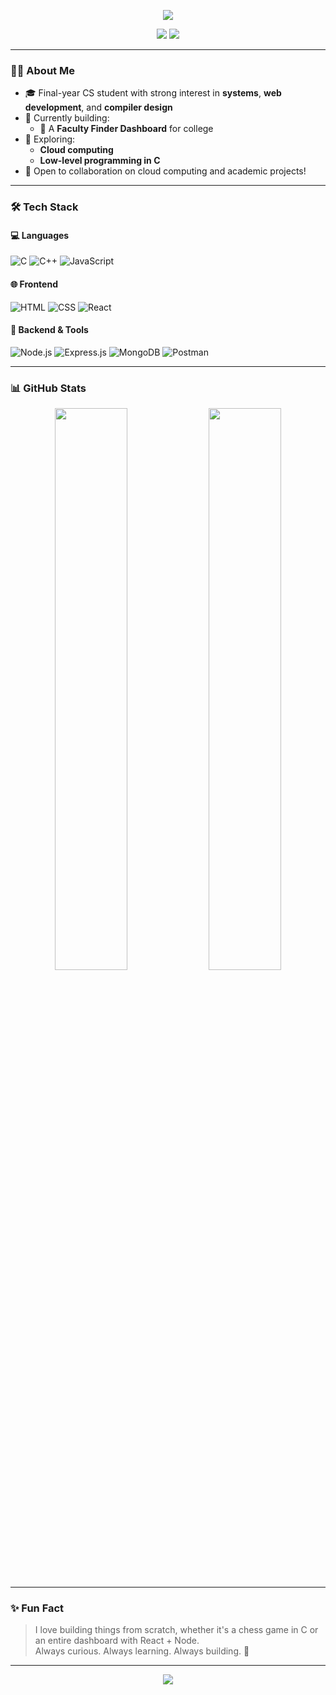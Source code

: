 <!-- Header with animation -->
<p align="center">
  <img src="https://readme-typing-svg.herokuapp.com/?lines=Hi+👋,+I'm+Raghav+Agarwal!;A+passionate+developer+and+CS+student;&center=true&width=500&height=45">
</p>

<!-- Social icons -->
<p align="center">
  <a href="mailto:raghavmunna17@gmail.com"><img src="https://img.shields.io/badge/Email-raghavagwal.contact@gmail.com-red?style=flat&logo=gmail" /></a>
  <a href="https://github.com/raghavag01"><img src="https://img.shields.io/github/followers/raghavag01?label=GitHub&style=flat&logo=github" /></a>
</p>

---

### 🧑‍💻 About Me

- 🎓 Final-year CS student with strong interest in **systems**, **web development**, and **compiler design**
- 🚀 Currently building:
  - 🧭 A **Faculty Finder Dashboard** for college
- 🧠 Exploring: 
  - **Cloud computing**
  - **Low-level programming in C**
- 📌 Open to collaboration on cloud computing  and academic projects!

---

### 🛠️ Tech Stack

#### 💻 Languages
![C](https://img.shields.io/badge/C-00599C?style=flat&logo=c&logoColor=white)
![C++](https://img.shields.io/badge/C++-00599C?style=flat&logo=cplusplus&logoColor=white)
![JavaScript](https://img.shields.io/badge/JavaScript-F7DF1E?style=flat&logo=javascript&logoColor=black)

#### 🌐 Frontend
![HTML](https://img.shields.io/badge/HTML-E34F26?style=flat&logo=html5&logoColor=white)
![CSS](https://img.shields.io/badge/CSS-1572B6?style=flat&logo=css3&logoColor=white)
![React](https://img.shields.io/badge/React-20232A?style=flat&logo=react&logoColor=61DAFB)


#### 🔧 Backend & Tools
![Node.js](https://img.shields.io/badge/Node.js-43853D?style=flat&logo=node-dot-js&logoColor=white)
![Express.js](https://img.shields.io/badge/Express.js-000000?style=flat&logo=express&logoColor=white)
![MongoDB](https://img.shields.io/badge/MongoDB-4EA94B?style=flat&logo=mongodb&logoColor=white)
![Postman](https://img.shields.io/badge/Postman-FF6C37?style=flat&logo=postman&logoColor=white)

---

### 📊 GitHub Stats

<p align="center">
  <img width="48%" src="https://github-readme-stats.vercel.app/api?username=raghavag01&show_icons=true&theme=tokyonight" />
  <img width="48%" src="https://github-readme-stats.vercel.app/api/top-langs/?username=raghavag01&layout=compact&theme=tokyonight" />
</p>

---

### ✨ Fun Fact

> I love building things from scratch, whether it's a chess game in C or an entire dashboard with React + Node.  
> Always curious. Always learning. Always building. 🚀

---

<p align="center">
  <img src="https://capsule-render.vercel.app/api?type=waving&color=gradient&height=100&section=footer"/>
</p>

